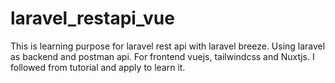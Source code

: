# laravel_restapi_vue
This is learning purpose for laravel rest api with laravel breeze. Using laravel as backend and postman api. For frontend vuejs, tailwindcss and Nuxtjs. I followed from tutorial and apply to learn it.
